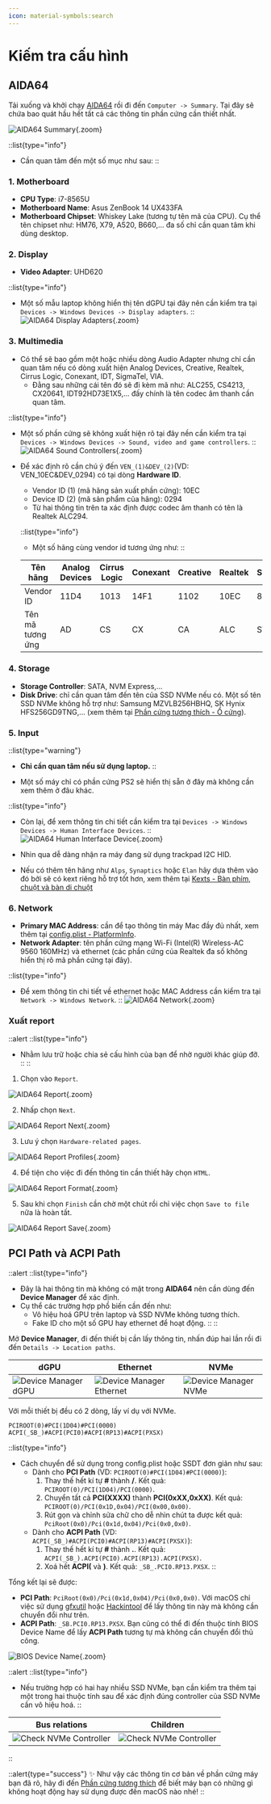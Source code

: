 ```yaml
---
icon: material-symbols:search
---
```


# Kiếm tra cấu hình

## AIDA64

Tải xuống và khởi chạy [AIDA64](https://www.aida64.com/) rồi đi đến `Computer -> Summary`. Tại đây sẽ chứa bao quát hầu hết tất cả các thông tin phần cứng cần thiết nhất.

![AIDA64 Summary](https://i.imgur.com/61Zv43m.png){.zoom}

::list{type="info"}
- Cần quan tâm đến một số mục như sau:
::

### 1. Motherboard
- **CPU Type**: i7-8565U
- **Motherboard Name**: Asus ZenBook 14 UX433FA
- **Motherboard Chipset**: Whiskey Lake (tương tự tên mã của CPU). Cụ thể tên chipset như: HM76, X79, A520, B660,... đa số chỉ cần quan tâm khi dùng desktop.

### 2. Display
- **Video Adapter**: UHD620

::list{type="info"}
- Một số mẫu laptop không hiển thị tên dGPU tại đây nên cần kiểm tra tại `Devices -> Windows Devices -> Display adapters`.
::
![AIDA64 Display Adapters](https://i.imgur.com/RsSgS6E.png){.zoom}

### 3. Multimedia
- Có thể sẽ bao gồm một hoặc nhiều dòng Audio Adapter nhưng chỉ cần quan tâm nếu có dòng xuất hiện Analog Devices, Creative, Realtek, Cirrus Logic, Conexant, IDT, SigmaTel, VIA.
    - Đằng sau những cái tên đó sẽ đi kèm mã như: ALC255, CS4213, CX20641, IDT92HD73E1X5,... đấy chính là tên codec âm thanh cần quan tâm.

::list{type="info"}
- Một số phần cứng sẽ không xuất hiện rõ tại đây nền cần kiểm tra tại `Devices -> Windows Devices -> Sound, video and game controllers`.
::
![AIDA64 Sound Controllers](https://i.imgur.com/sgV2CL3.png){.zoom}
- Để xác định rõ cần chú ý đến `VEN_(1)&DEV_(2)`(VD: VEN_10EC&DEV_0294) có tại dòng **Hardware ID**.
    - Vendor ID (1) (mã hãng sản xuất phần cứng): 10EC
    - Device ID (2) (mã sản phẩm của hãng): 0294
    - Từ hai thông tin trên ta xác định được codec âm thanh có tên là Realtek ALC294.

    ::list{type="info"}
    - Một số hãng cùng vendor id tương ứng như:
    ::

    | Tên hãng         | Analog Devices | Cirrus Logic | Conexant | Creative | Realtek | SigmaTel | VIA  |
    | --------         | -------------- | ------------ | -------- | -------- | ------- | -------- | ---  |
    | Vendor ID        | 11D4           | 1013         | 14F1     | 1102     | 10EC    | 8384     | 1106 |
    | Tên mã tương ứng | AD             | CS           | CX       | CA       | ALC     | STA      | VT   |

### 4. Storage
- **Storage Controller**: SATA, NVM Express,...
- **Disk Drive**: chỉ cần quan tâm đến tên của SSD NVMe nếu có. Một số tên SSD NVMe không hỗ trợ như: Samsung MZVLB256HBHQ, SK Hynix HFS256GD9TNG,... (xem thêm tại [Phần cứng tương thích - Ổ cứng](./hardware-supported#ổ-cứng)).

### 5. Input

::list{type="warning"}
- **Chỉ cần quan tâm nếu sử dụng laptop.**
::

- Một số máy chỉ có phần cứng PS2 sẽ hiển thị sẵn ở đây mà không cần xem thêm ở đâu khác.

::list{type="info"}
- Còn lại, để xem thông tin chi tiết cần kiểm tra tại `Devices -> Windows Devices -> Human Interface Devices`.
::
![AIDA64 Human Interface Device](https://i.imgur.com/qcnpjNL.png){.zoom}

- Nhìn qua dễ dàng nhận ra máy đang sử dụng trackpad I2C HID.
- Nếu có thêm tên hãng như `Alps`, `Synaptics` hoặc `Elan` hãy dựa thêm vào đó bởi sẽ có kext riêng hỗ trợ tốt hơn, xem thêm tại [Kexts - Bàn phím, chuột và bàn di chuột](/gathering-files/kexts#bàn-phím-chuột-và-bàn-di-chuột)

### 6. Network
- **Primary MAC Address**: cần để tạo thông tin máy Mac đầy đủ nhất, xem thêm tại [config.plist - PlatformInfo](/gathering-files/config/platforminfo).
- **Network Adapter**: tên phần cứng mạng Wi-Fi (Intel(R) Wireless-AC 9560 160MHz) và ethernet (các phần cứng của Realtek đa số không hiển thị rõ mã phần cứng tại đây).

::list{type="info"}
- Để xem thông tin chi tiết về ethernet hoặc MAC Address cần kiểm tra tại `Network -> Windows Network`.
::
![AIDA64 Network](https://i.imgur.com/g5kixkG.png){.zoom}

### Xuất report

::alert
::list{type="info"}
- Nhằm lưu trữ hoặc chia sẻ cấu hình của bạn để nhờ người khác giúp đỡ.
::
::

1. Chọn vào `Report`.

![AIDA64 Report](https://i.imgur.com/L2S9KrD.png){.zoom}

2. Nhấp chọn `Next`.

![AIDA64 Report Next](https://i.imgur.com/uWIvUMV.png){.zoom}

3. Lưu ý chọn `Hardware-related pages`.

![AIDA64 Report Profiles](https://i.imgur.com/vgo7wAk.png){.zoom}

4. Để tiện cho việc đi đến thông tin cần thiết hãy chọn `HTML`.

![AIDA64 Report Format](https://i.imgur.com/lEnf2PD.png){.zoom}

5. Sau khi chọn `Finish` cần chờ một chút rồi chỉ việc chọn `Save to file` nữa là hoàn tất.

![AIDA64 Report Save](https://i.imgur.com/OqtWR8n.png){.zoom}

## PCI Path và ACPI Path

::alert
::list{type="info"}
- Đây là hai thông tin mà không có mặt trong **AIDA64** nên cần dùng đến **Device Manager** để xác định.
- Cụ thể các trường hợp phổ biến cần đến như:
    - Vô hiệu hoá GPU trên laptop và SSD NVMe không tương thích.
    - Fake ID cho một số GPU hay ethernet để hoạt động.
::
::

Mở **Device Manager**, đi đến thiết bị cần lấy thông tin, nhấn đúp hai lần rồi đi đến `Details -> Location paths`.

| dGPU | Ethernet | NVMe |
| ---- | -------- | ---- |
| ![Device Manager dGPU](https://i.imgur.com/vWy5PRI.png) | ![Device Manager Ethernet](https://i.imgur.com/Zh3kzTL.png) | ![Device Manager NVMe](https://i.imgur.com/vcCnknE.png) |

Với mỗi thiết bị đều có 2 dòng, lấy ví dụ với NVMe.

```
PCIROOT(0)#PCI(1D04)#PCI(0000)
ACPI(_SB_)#ACPI(PCI0)#ACPI(RP13)#ACPI(PXSX)
```

::list{type="info"}
- Cách chuyển để sử dụng trong config.plist hoặc SSDT đơn giản như sau:
    - Dành cho **PCI Path** (VD: `PCIROOT(0)#PCI(1D04)#PCI(0000)`):
        1. Thay thế hết kí tự **#** thành **/**. Kết quả: `PCIROOT(0)/PCI(1D04)/PCI(0000)`.
        2. Chuyển tất cả **PCI(XXXX)** thành **PCI(0xXX,0xXX)**. Kết quả: `PCIROOT(0)/PCI(0x1D,0x04)/PCI(0x00,0x00)`.
        3. Rút gọn và chỉnh sửa chữ cho dễ nhìn chút ta được kết quả: `PciRoot(0x0)/Pci(0x1d,0x04)/Pci(0x0,0x0)`.
    - Dành cho **ACPI Path** (VD: `ACPI(_SB_)#ACPI(PCI0)#ACPI(RP13)#ACPI(PXSX)`):
        1. Thay thế hết kí tự **#** thành **.**. Kết quả: `ACPI(_SB_).ACPI(PCI0).ACPI(RP13).ACPI(PXSX)`.
        2. Xoá hết **ACPI(** và **)**. Kết quả: `_SB_.PCI0.RP13.PXSX`.
::

Tổng kết lại sẽ được:

- **PCI Path**: `PciRoot(0x0)/Pci(0x1d,0x04)/Pci(0x0,0x0)`. Với macOS chỉ việc sử dụng [gfxutil](https://github.com/acidanthera/gfxutil/releases) hoặc [Hackintool](https://github.com/benbaker76/Hackintool) để lấy thông tin này mà không cần chuyển đổi như trên.
- **ACPI Path**: `_SB.PCI0.RP13.PXSX`. Bạn cũng có thể đi đến thuộc tính BIOS Device Name để lấy **ACPI Path** tương tự mà không cần chuyển đổi thủ công.

![BIOS Device Name](https://i.imgur.com/o7yypwW.png){.zoom}

::alert
::list{type="info"}
- Nếu trường hợp có hai hay nhiều SSD NVMe, bạn cần kiểm tra thêm tại một trong hai thuộc tính sau để xác định đúng controller của SSD NVMe cần vô hiệu hoá.
::

| Bus relations | Children |
| :-----------: | :------: |
| ![Check NVMe Controller](https://i.imgur.com/Ndgv2xy.png) | ![Check NVMe Controller](https://i.imgur.com/sTWANBD.png) |
::

::alert{type="success"}
✨ Như vậy các thông tin cơ bản về phần cứng máy bạn đã rõ, hãy đi đến [Phần cứng tương thích](./hardware-supported) để biết máy bạn có những gì không hoạt động hay sử dụng được đến macOS nào nhé!
::